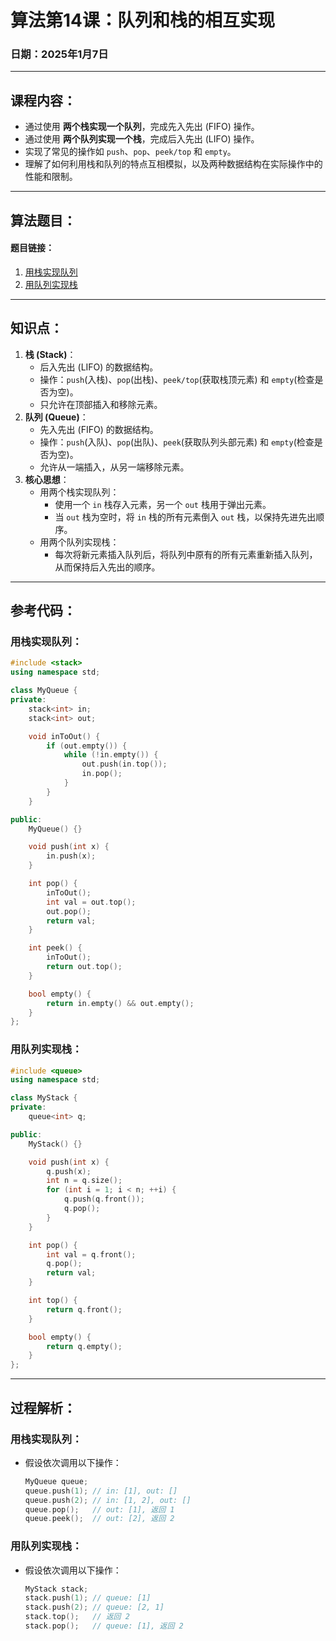# 算法第14课：队列和栈的相互实现

### 日期：2025年1月7日

------

## 课程内容：

- 通过使用 **两个栈实现一个队列**，完成先入先出 (FIFO) 操作。
- 通过使用 **两个队列实现一个栈**，完成后入先出 (LIFO) 操作。
- 实现了常见的操作如 `push`、`pop`、`peek/top` 和 `empty`。
- 理解了如何利用栈和队列的特点互相模拟，以及两种数据结构在实际操作中的性能和限制。

------

## 算法题目：

#### 题目链接：

1. [用栈实现队列](https://leetcode.cn/problems/implement-queue-using-stacks/)
2. [用队列实现栈](https://leetcode.cn/problems/implement-stack-using-queues/)

------

## 知识点：

1. **栈 (Stack)**：
   - 后入先出 (LIFO) 的数据结构。
   - 操作：`push`(入栈)、`pop`(出栈)、`peek/top`(获取栈顶元素) 和 `empty`(检查是否为空)。
   - 只允许在顶部插入和移除元素。
2. **队列 (Queue)**：
   - 先入先出 (FIFO) 的数据结构。
   - 操作：`push`(入队)、`pop`(出队)、`peek`(获取队列头部元素) 和 `empty`(检查是否为空)。
   - 允许从一端插入，从另一端移除元素。
3. **核心思想**：
   - 用两个栈实现队列：
     - 使用一个 `in` 栈存入元素，另一个 `out` 栈用于弹出元素。
     - 当 `out` 栈为空时，将 `in` 栈的所有元素倒入 `out` 栈，以保持先进先出顺序。
   - 用两个队列实现栈：
     - 每次将新元素插入队列后，将队列中原有的所有元素重新插入队列，从而保持后入先出的顺序。

------

## 参考代码：

### 用栈实现队列：

```cpp
#include <stack>
using namespace std;

class MyQueue {
private:
    stack<int> in;
    stack<int> out;

    void inToOut() {
        if (out.empty()) {
            while (!in.empty()) {
                out.push(in.top());
                in.pop();
            }
        }
    }

public:
    MyQueue() {}

    void push(int x) {
        in.push(x);
    }

    int pop() {
        inToOut();
        int val = out.top();
        out.pop();
        return val;
    }

    int peek() {
        inToOut();
        return out.top();
    }

    bool empty() {
        return in.empty() && out.empty();
    }
};
```

### 用队列实现栈：

```cpp
#include <queue>
using namespace std;

class MyStack {
private:
    queue<int> q;

public:
    MyStack() {}

    void push(int x) {
        q.push(x);
        int n = q.size();
        for (int i = 1; i < n; ++i) {
            q.push(q.front());
            q.pop();
        }
    }

    int pop() {
        int val = q.front();
        q.pop();
        return val;
    }

    int top() {
        return q.front();
    }

    bool empty() {
        return q.empty();
    }
};
```

------

## 过程解析：

### 用栈实现队列：

- 假设依次调用以下操作：

  ```cpp
  MyQueue queue;
  queue.push(1); // in: [1], out: []
  queue.push(2); // in: [1, 2], out: []
  queue.pop();   // out: [1], 返回 1
  queue.peek();  // out: [2], 返回 2
  ```

### 用队列实现栈：

- 假设依次调用以下操作：

  ```cpp
  MyStack stack;
  stack.push(1); // queue: [1]
  stack.push(2); // queue: [2, 1]
  stack.top();   // 返回 2
  stack.pop();   // queue: [1], 返回 2
  ```

